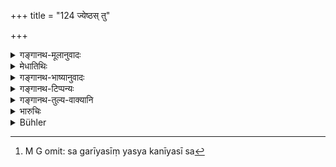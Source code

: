 +++
title = "124 ज्येष्ठस् तु"

+++

<details><summary>गङ्गानथ-मूलानुवादः</summary>

The elder son born of the younger wife may take (fifteen cows with) a bull as the sixteenth; the others may take shares according to the seniority of their mothers; such is the settled rule.—(124)
</details>

<details><summary>मेधातिथिः</summary>

उद्धारान्तरं वैकल्पिकम् एषाम् उच्यते । **अज्येष्ठायां ज्येष्ठो जातः** पञ्चदश गा हरेत् । षोडशो वृषभो वृषभसंबन्धाद् गावो लभ्यन्ते । यथास्य गोर् द्वितीये नार्थ इति । अन्ये **शेषा** गा हरेरन् **स्वमातृतः** यथैवैषां माता गरीयसी स गरीयसीं यस्य कनीयसी स[^३१९] कनीयसीम् आहरेत् । 


[^३१९]:
     M G omit: sa garīyasīṃ yasya kanīyasī sa

- <u>अथ वा</u> ज्यैष्ठिने यस्यायम् उद्धारो ऽधिक उच्यते पूर्वस् तु स्थित एव । नात्रानडुत्प्रश्लेषः । **शेषाः** कनीयाम्सः **स्वमातृतो** हरेरन् । स्वमातृत इति विविच्यते । 

- श्लोकद्वयस्यार्थवादत्वान् न विवेके यत्नः । उपक्रममात्रम् एतत् ॥ ९.१२४ ॥

_सिद्धान्तस् त्व् अयम् उच्यते ।_
</details>

<details><summary>गङ्गानथ-भाष्यानुवादः</summary>

This verse puts forward another alternative regarding the ‘preferential share’ in the ease of sons spoken of in the preceding verses.

If the elder son is born of the younger wife, he shall take *fifteen rows*, and a hull as the sixteenth. That the fifteen are meant to be
*cows* is indicated by the mention of the *hull*;—the hull needs the cow
as its companion.

The ‘*others*’—the remaining sons—shall take the cows—‘*according to*
*the* *seniority of their mothers*;’—*i.e*., he whose mother is senior
shall take a better cow than the one that is taken by him whose mother is junior.

Or, the verse may be taken as laying down an additional ‘preferential share’ for the *son born of the elder wife*,—in addition to what has been laid down in the preceding verse. In this case, there would be no ‘*a*’ before the word ‘*jyeṣṭhāyām*’ (which, in the former explanation has been taken as ‘*ajyeṣṭhāyām*’).

It would appear to be necessary to consider what is exactly meant by the expression ‘*according to the seniority of their mothers*.’ But, inasmuch as the two verses (in which the phrase occurs) are purely declamatory, we make no Attempt to find out its exact meaning.

What has been said hitherto is only by way of a preface; the settled conclusion is going to be stated now (in the following verse).—(124)
</details>

<details><summary>गङ्गानथ-टिप्पन्यः</summary>

Medhātithi reads ‘*ajyeṣṭhāyām*’ and remarks that it is another ‘special share but it adds that this may be only another special share for the son of the *senior* wife (the reading in this case being *jyeṣṭhāyām*)

This verse is quoted in *Vivādaratnākara* (p. 473), which reads ‘*Jyeṣṭhāyām*’ and remarks that this lays down another special share for the brother who is ‘elder’ by reason of being born of the senior wife.—‘*Vṛṣabhaṣoḍaśaḥ*’ means ‘cows that have a bull for their sixteenth’, these *cows* being the animals that are most cognate to the animal mentioned, ‘bull—‘*Śeṣāḥ*’, the remaining brothers, by reason of the non-seniority of their mothers, should each take a bull which is not the very best.—It goes on to add that, according to the author of the
*Prākāśa*, what is here stated by Manu is the opinion of ‘others’,—his
own view being stated in the next verse, where seniority among brothers is made to rest upon the priority of their birth.—Halāyudha however explains the three verses (122-124) as follows:—When the younger brother is born of the senior and the elder from the junior wife, then the former shall have the best bull as his ‘special share’,—of the other bulls, which are not the very best, one each should be given to the other brothers, the quality of each being in accordance with the respective seniority of their mothers,—and the remainder is to be divided equally among the brothers (123);—but when the elder brother is born of the senior wife, then we have the rule laid down in 124: the cows ‘with a bull as their sixteenth’ goes to the eldest brother, and each of the other brothers receives as his ‘special share’ one bull, the quality of which is to be determined by the relative seniority of their mothers.

It is quoted in *Vyavahāra-Bālambhaṭṭī* (p. 461).
</details>

<details><summary>गङ्गानथ-तुल्य-वाक्यानि</summary>

**(verses 9.122-126)  
**

See Comparative notes for [Verses 9.122-123].
</details>

<details><summary>भारुचिः</summary>

ऋज्वर्थः श्लोकः । एतद् एकीयमतम्, मनुस् तु भगवान् आह ॥ ९.१२४ ॥
</details>

<details><summary>Bühler</summary>

124	But the eldest (son, being) born of the eldest wife, shall receive fifteen cows and a bull, the other sons may then take shares according to (the seniority of) their mothers; that is a settled rule.
</details>
